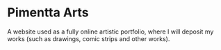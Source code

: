 # Pimentta Arts
A website used as a fully online artistic portfolio, where I will deposit my works (such as drawings, comic strips and other works).
